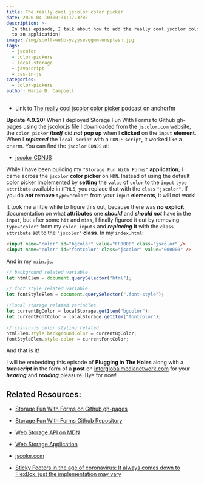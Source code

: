 ```yaml
---
title: The really cool jscolor color picker
date: 2020-04-10T00:31:17.378Z
description: >-
  In this episode, I talk about how to add the really cool jscolor color picker
  to an application!
image: /img/scott-webb-yzyysevqgmm-unsplash.jpg
tags:
  - jscolor
  - color-pickers
  - local-storage
  - javascript
  - css-in-js
categories:
  - color-pickers
author: Maria D. Campbell
---
```

- Link to [The really cool jscolor color picker](https://anchor.fm/maria-campbell/episodes/The-really-cool-jscolor-color-picker-ecjm5l) podcast on anchorfm

**Update 4.9.20:** When I deployed Storage Fun With Forms to Github gh-pages using the jscolor.js file I downloaded from the `jscolor.com` website, the `color picker` ***itself*** did ***not*** **pop up** when I **clicked** on the `input` **element**. When I ***replaced*** the `local script` with a `CDNJS` `script`, it worked like a charm. You can find the `jscolor` `CDNJS` at:

- [jscolor CDNJS](https://cdnjs.com/libraries/jscolor)

While I have been building my `"Storage Fun With Forms"` **application**, I came across the `jscolor` **color picker** on `MDN`. Instead of using the default color picker implemented by **setting** the `value` of `color` to the `input` `type attribute` available in `HTML5`, you replace that with the `class` `"jscolor"`. If you do ***not*** **remove** `type="color"` from your `input` **elements**, it will not work!

It took me a little while to figure this out, because there was ***no*** **explicit** documentation on what **attributes** one ***should*** and ***should not*** have in the `input`, but after some `hit` and `miss`, I finally figured it out by removing `type="color"` from my `color inputs` and ***replacing*** **it** with the `class attribute` set to the `"jscolor"` **class**. In my `index.html`:

```html
<input name="color" id="bgcolor" value="FF0000" class="jscolor" />
<input name="color" id="fontcolor" class="jscolor" value="000000" />
```
And in my `main.js`:

```js
// background related variable
let htmlElem = document.querySelector("html");

// font style related variable
let fontStyleElem = document.querySelector(".font-style");

//local storage related variables
let currentBgColor = localStorage.getItem("bgcolor");
let currentFontColor = localStorage.getItem("fontcolor");

// css-in-js color styling related
htmlElem.style.backgroundColor = currentBgColor;
fontStyleElem.style.color = currentFontColor;
```
And that is it!

I will be embedding this episode of **Plugging in The Holes** along with a ***transcript*** in the form of a **post** on [interglobalmedianetwork.com](https://www.interglobalmedianetwork.com/) for your ***hearing*** and ***reading*** pleasure. Bye for now!

## Related Resources:

- [Storage Fun With Forms  on Github gh-pages](https://interglobalmedia.github.io/local-storage-session-storage-fun-form/)

- [Storage Fun With Forms Github Repository](https://github.com/interglobalmedia/local-storage-session-storage-fun-form)

- [Web Storage API on MDN](https://developer.mozilla.org/en-US/docs/Web/API/Web_Storage_API)

- [Web Storage Application](https://mdn.github.io/dom-examples/web-storage/)

- [jscolor.com](http://jscolor.com/)

- [Sticky Footers in the age of coronavirus: It always comes down to FlexBox, just the implementation may vary](https://www.interglobalmedianetwork.com/blog/2020-04-09-sticky-footers-in-the-age-of-coronavirus-it-always-comes-down-to-flexbox-just-the-implementation-may-vary/)
